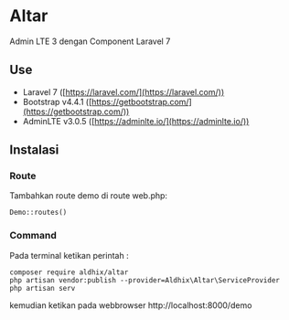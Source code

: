 # Altar
Admin LTE 3 dengan Component Laravel 7

## Use
- Laravel 7 ([https://laravel.com/](https://laravel.com/))
- Bootstrap v4.4.1 ([https://getbootstrap.com/](https://getbootstrap.com/))
- AdminLTE  v3.0.5 ([https://adminlte.io/](https://adminlte.io/))

## Instalasi
### Route
Tambahkan route demo di route web.php:

`Demo::routes()`

### Command
Pada terminal ketikan perintah :

    composer require aldhix/altar
    php artisan vendor:publish --provider=Aldhix\Altar\ServiceProvider
    php artisan serv

kemudian ketikan pada webbrowser http://localhost:8000/demo 
